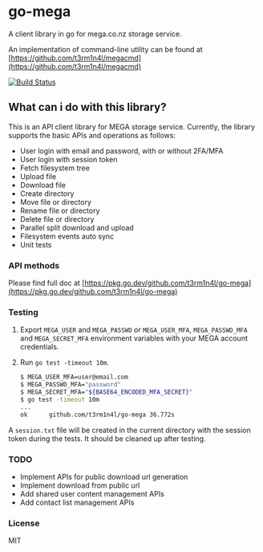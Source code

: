 # go-mega

A client library in go for mega.co.nz storage service.

An implementation of command-line utility can be found at [https://github.com/t3rm1n4l/megacmd](https://github.com/t3rm1n4l/megacmd)

[![Build Status](https://secure.travis-ci.org/t3rm1n4l/go-mega.png?branch=master)](http://travis-ci.org/t3rm1n4l/go-mega)

## What can i do with this library?

This is an API client library for MEGA storage service. Currently, the library supports the basic APIs and operations as follows:

- User login with email and password, with or without 2FA/MFA
- User login with session token
- Fetch filesystem tree
- Upload file
- Download file
- Create directory
- Move file or directory
- Rename file or directory
- Delete file or directory
- Parallel split download and upload
- Filesystem events auto sync
- Unit tests

### API methods

Please find full doc at [https://pkg.go.dev/github.com/t3rm1n4l/go-mega](https://pkg.go.dev/github.com/t3rm1n4l/go-mega)

### Testing

1. Export `MEGA_USER` and `MEGA_PASSWD` _or_ `MEGA_USER_MFA`, `MEGA_PASSWD_MFA` and `MEGA_SECRET_MFA` environment variables with your MEGA account credentials.
2. Run `go test -timeout 10m`.

    ```sh
    $ MEGA_USER_MFA=user@email.com
    $ MEGA_PASSWD_MFA="password"
    $ MEGA_SECRET_MFA="${BASE64_ENCODED_MFA_SECRET}"
    $ go test -timeout 10m
    ...
    ok      github.com/t3rm1n4l/go-mega 36.772s
    ```

A `session.txt` file will be created in the current directory with the session token during the tests.
It should be cleaned up after testing.

### TODO

- Implement APIs for public download url generation
- Implement download from public url
- Add shared user content management APIs
- Add contact list management APIs

### License

MIT
